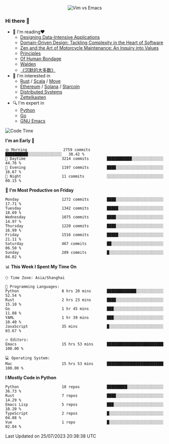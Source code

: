 <p align="center">
    <img src="https://gist.githubusercontent.com/coldnight/e696baffb094e71c96cb302118878eae/raw/40ea5053a6f66cc65f90f437e4173497da225958/banner.gif" alt="Vim vs Emacs" />
</p>

### Hi there 👋

- 📖 I'm reading❤️
    + [Designing Data-Intensive Applications](https://www.oreilly.com/library/view/designing-data-intensive-applications/9781491903063/)
    + [Domain-Driven Design: Tackling Complexity in the Heart of Software](https://www.dddcommunity.org/book/evans_2003/)
    + [Zen and the Art of Motorcycle Maintenance: An Inquiry into Values](https://en.wikipedia.org/wiki/Zen_and_the_Art_of_Motorcycle_Maintenance)
    + [Principles](https://www.principles.com/)
    + [Of Human Bondage](https://en.wikipedia.org/wiki/Of_Human_Bondage)
    + [Walden](https://en.wikipedia.org/wiki/Walden)
    + [《沉默的大多数》](https://en.wikipedia.org/wiki/Silent_majority)
- 🌱 I'm interested in
    + [Rust](https://www.rust-lang.org/) / [Scala](https://www.scala-lang.org/) / [Move](https://github.com/move-language/move/)
    + [Ethereum](https://ethereum.org/en/) / [Solana](https://solana.com/) / [Starcoin](https://github.com/starcoinorg/starcoin)
	+ [Distributed Systems](https://www.linuxzen.com/notes/topics/20200320174417_%E5%88%86%E5%B8%83%E5%BC%8F/)
	+ [Zettelkasten](https://www.linuxzen.com/notes/notes/20220120080920-slip_box/)
- 🔍 I'm expert in
    + [Python](https://www.python.org/)
    + [Go](https://go.dev/)
    + [GNU Emacs](https://www.gnu.org/software/emacs/)

<!--START_SECTION:waka-->
![Code Time](http://img.shields.io/badge/Code%20Time-2%2C257%20hrs-blue)

**I'm an Early 🐤** 

```text
🌞 Morning                2759 commits        ██████████░░░░░░░░░░░░░░░   38.42 % 
🌆 Daytime                3214 commits        ███████████░░░░░░░░░░░░░░   44.76 % 
🌃 Evening                1197 commits        ████░░░░░░░░░░░░░░░░░░░░░   16.67 % 
🌙 Night                  11 commits          ░░░░░░░░░░░░░░░░░░░░░░░░░   00.15 % 
```
📅 **I'm Most Productive on Friday** 

```text
Monday                   1272 commits        ████░░░░░░░░░░░░░░░░░░░░░   17.71 % 
Tuesday                  1342 commits        █████░░░░░░░░░░░░░░░░░░░░   18.69 % 
Wednesday                1075 commits        ████░░░░░░░░░░░░░░░░░░░░░   14.97 % 
Thursday                 1220 commits        ████░░░░░░░░░░░░░░░░░░░░░   16.99 % 
Friday                   1516 commits        █████░░░░░░░░░░░░░░░░░░░░   21.11 % 
Saturday                 467 commits         ██░░░░░░░░░░░░░░░░░░░░░░░   06.50 % 
Sunday                   289 commits         █░░░░░░░░░░░░░░░░░░░░░░░░   04.02 % 
```


📊 **This Week I Spent My Time On** 

```text
🕑︎ Time Zone: Asia/Shanghai

💬 Programming Languages: 
Python                   8 hrs 20 mins       █████████████░░░░░░░░░░░░   52.54 % 
Rust                     2 hrs 23 mins       ████░░░░░░░░░░░░░░░░░░░░░   15.10 % 
Go                       1 hr 45 mins        ███░░░░░░░░░░░░░░░░░░░░░░   11.08 % 
YAML                     1 hr 39 mins        ███░░░░░░░░░░░░░░░░░░░░░░   10.40 % 
JavaScript               35 mins             █░░░░░░░░░░░░░░░░░░░░░░░░   03.67 % 

🔥 Editors: 
Emacs                    15 hrs 53 mins      █████████████████████████   100.00 % 

💻 Operating System: 
Mac                      15 hrs 53 mins      █████████████████████████   100.00 % 
```

**I Mostly Code in Python** 

```text
Python                   18 repos            █████████░░░░░░░░░░░░░░░░   36.73 % 
Rust                     7 repos             ████░░░░░░░░░░░░░░░░░░░░░   14.29 % 
Emacs Lisp               5 repos             ███░░░░░░░░░░░░░░░░░░░░░░   10.20 % 
TypeScript               2 repos             █░░░░░░░░░░░░░░░░░░░░░░░░   04.08 % 
Vue                      1 repo              █░░░░░░░░░░░░░░░░░░░░░░░░   02.04 % 
```




 Last Updated on 25/07/2023 20:38:38 UTC
<!--END_SECTION:waka-->
